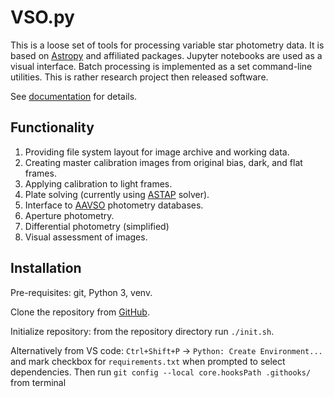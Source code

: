 # VSO.py

This is a loose set of tools for processing variable star photometry data.
It is based on [Astropy](https://www.astropy.org/) and affiliated packages.
Jupyter notebooks are used as a visual interface. Batch processing is
implemented as a set command-line utilities.  This is rather research project
then released software.

See [documentation](doc/_toc.md) for details.

## Functionality

1. Providing file system layout for image archive and working data.
1. Creating master calibration images from original bias, dark, and flat
   frames.
1. Applying calibration to light frames.
1. Plate solving (currently using [ASTAP](https://www.hnsky.org/astap.htm)
   solver).
1. Interface to [AAVSO](https://www.aavso.org) photometry databases.
1. Aperture photometry.
1. Differential photometry (simplified)
1. Visual assessment of images.

## Installation

Pre-requisites: git, Python 3, venv.

Clone the repository from [GitHub](https://github.com/dmitrymu/vsopy).

Initialize repository: from the repository directory run `./init.sh`.

Alternatively from VS code:
`Ctrl+Shift+P` -> `Python: Create Environment...` and mark checkbox for
`requirements.txt` when prompted to select dependencies. Then run
`git config --local core.hooksPath .githooks/` from terminal
